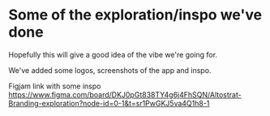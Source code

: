 # Some of the exploration/inspo we've done

Hopefully this will give a good idea of the vibe we're going for.

We've added some logos, screenshots of the app and inspo.

Figjam link with some inspo
https://www.figma.com/board/DKJ0pGt838TY4g6j4FhSQN/Altostrat-Branding-exploration?node-id=0-1&t=sr1PwGKJ5va4Q1h8-1
